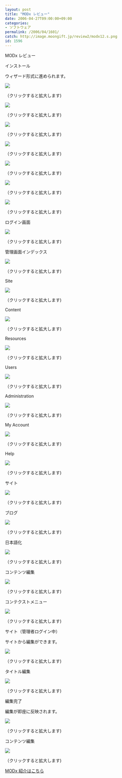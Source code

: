 ```yaml
---
layout: post
title: "MODx レビュー"
date: 2006-04-27T09:00:00+09:00
categories:
- ソフトウェア
permalink: /2006/04/1601/
catch: http://image.moongift.jp/review2/modx12.s.png
id: 1596
---
```

MODx レビュー  
<!--more-->

インストール

  

ウィザード形式に進められます。

  

[![](http://image.moongift.jp/review2/modx1.s.png)](http://image.moongift.jp/review2/modx1.png)  
  
（クリックすると拡大します)

  

[![](http://image.moongift.jp/review2/modx2.s.png)](http://image.moongift.jp/review2/modx2.png)  
  
（クリックすると拡大します)

  

[![](http://image.moongift.jp/review2/modx3.s.png)](http://image.moongift.jp/review2/modx3.png)  
  
（クリックすると拡大します)

  

[![](http://image.moongift.jp/review2/modx4.s.png)](http://image.moongift.jp/review2/modx4.png)  
  
（クリックすると拡大します)

  

[![](http://image.moongift.jp/review2/modx5.s.png)](http://image.moongift.jp/review2/modx5.png)  
  
（クリックすると拡大します)

  

[![](http://image.moongift.jp/review2/modx6.s.png)](http://image.moongift.jp/review2/modx6.png)  
  
（クリックすると拡大します)

  

[![](http://image.moongift.jp/review2/modx7.s.png)](http://image.moongift.jp/review2/modx7.png)  
  
（クリックすると拡大します)

  

ログイン画面

  

[![](http://image.moongift.jp/review2/modx8.s.png)](http://image.moongift.jp/review2/modx8.png)  
  
（クリックすると拡大します)

  

管理画面インデックス

  

[![](http://image.moongift.jp/review2/modx9.s.png)](http://image.moongift.jp/review2/modx9.png)  
  
（クリックすると拡大します)

  

Site

  

[![](http://image.moongift.jp/review2/modx18.s.png)](http://image.moongift.jp/review2/modx18.png)  
  
（クリックすると拡大します)

  

Content

  

[![](http://image.moongift.jp/review2/modx10.s.png)](http://image.moongift.jp/review2/modx10.png)  
  
（クリックすると拡大します)

  

Resources

  

[![](http://image.moongift.jp/review2/modx11.s.png)](http://image.moongift.jp/review2/modx11.png)  
  
（クリックすると拡大します)

  

Users

  

[![](http://image.moongift.jp/review2/modx12.s.png)](http://image.moongift.jp/review2/modx12.png)  
  
（クリックすると拡大します)

  

Administration

  

[![](http://image.moongift.jp/review2/modx13.s.png)](http://image.moongift.jp/review2/modx13.png)  
  
（クリックすると拡大します)

  

My Account

  

[![](http://image.moongift.jp/review2/modx14.s.png)](http://image.moongift.jp/review2/modx14.png)  
  
（クリックすると拡大します)

  

Help

  

[![](http://image.moongift.jp/review2/modx15.s.png)](http://image.moongift.jp/review2/modx15.png)  
  
（クリックすると拡大します)

  

サイト

  

[![](http://image.moongift.jp/review2/modx16.s.png)](http://image.moongift.jp/review2/modx16.png)  
  
（クリックすると拡大します)

  

ブログ

  

[![](http://image.moongift.jp/review2/modx17.s.png)](http://image.moongift.jp/review2/modx17.png)  
  
（クリックすると拡大します)

  

日本語化

  

[![](http://image.moongift.jp/review2/modx19.s.png)](http://image.moongift.jp/review2/modx19.png)  
  
（クリックすると拡大します)

  

コンテンツ編集

  

[![](http://image.moongift.jp/review2/modx20.s.png)](http://image.moongift.jp/review2/modx20.png)  
  
（クリックすると拡大します)

  

コンテクストメニュー

  

[![](http://image.moongift.jp/review2/modx21.s.png)](http://image.moongift.jp/review2/modx21.png)  
  
（クリックすると拡大します)

  

サイト（管理者ログイン中）

  

サイトから編集ができます。

  

[![](http://image.moongift.jp/review2/modx22.s.png)](http://image.moongift.jp/review2/modx22.png)  
  
（クリックすると拡大します)

  

タイトル編集

  

[![](http://image.moongift.jp/review2/modx23.s.png)](http://image.moongift.jp/review2/modx23.png)  
  
（クリックすると拡大します)

  

編集完了

  

編集が即座に反映されます。

  

[![](http://image.moongift.jp/review2/modx24.s.png)](http://image.moongift.jp/review2/modx24.png)  
  
（クリックすると拡大します)

  

コンテンツ編集

  

[![](http://image.moongift.jp/review2/modx25.s.png)](http://image.moongift.jp/review2/modx25.png)  
  
（クリックすると拡大します)

  

[MODx 紹介はこちら](http://oss.moongift.jp/intro/i-1595.html)

